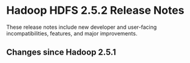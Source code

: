 # Hadoop HDFS 2.5.2 Release Notes

These release notes include new developer and user-facing incompatibilities, features, and major improvements.

## Changes since Hadoop 2.5.1



